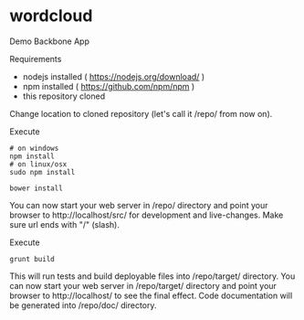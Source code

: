 # wordcloud
Demo Backbone App

Requirements
- nodejs installed ( https://nodejs.org/download/ )
- npm installed ( https://github.com/npm/npm )
- this repository cloned

Change location to cloned repository (let's call it /repo/ from now on).

Execute

```
# on windows
npm install
# on linux/osx
sudo npm install

bower install
```

You can now start your web server in /repo/ directory and point your browser
to http://localhost/src/ for development and live-changes. Make sure url ends with "/" (slash).


Execute

```
grunt build
```

This will run tests and build deployable files into /repo/target/ directory.
You can now start your web server in /repo/target/ directory and point your
browser to http://localhost/ to see the final effect.
Code documentation will be generated into /repo/doc/ directory.
